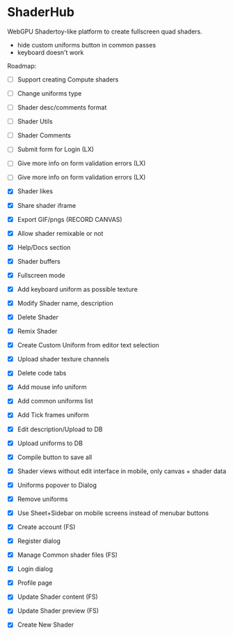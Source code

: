 # ShaderHub
WebGPU Shadertoy-like platform to create fullscreen quad shaders.

- hide custom uniforms button in common passes
- keyboard doesn't work

Roadmap:
- [ ] Support creating Compute shaders
- [ ] Change uniforms type
- [ ] Shader desc/comments format
- [ ] Shader Utils
- [ ] Shader Comments
- [ ] Submit form for Login (LX)
- [ ] Give more info on form validation errors (LX)
- [ ] Give more info on form validation errors (LX)

- [x] Shader likes
- [x] Share shader iframe
- [x] Export GIF/pngs (RECORD CANVAS)
- [x] Allow shader remixable or not
- [x] Help/Docs section
- [x] Shader buffers
- [x] Fullscreen mode
- [x] Add keyboard uniform as possible texture
- [x] Modify Shader name, description
- [x] Delete Shader
- [x] Remix Shader
- [x] Create Custom Uniform from editor text selection
- [x] Upload shader texture channels
- [x] Delete code tabs
- [x] Add mouse info uniform
- [x] Add common uniforms list
- [x] Add Tick frames uniform
- [x] Edit description/Upload to DB
- [x] Upload uniforms to DB
- [x] Compile button to save all
- [x] Shader views without edit interface in mobile, only canvas + shader data
- [x] Uniforms popover to Dialog
- [x] Remove uniforms
- [x] Use Sheet+Sidebar on mobile screens instead of menubar buttons
- [x] Create account (FS)
- [x] Register dialog
- [x] Manage Common shader files (FS)
- [x] Login dialog
- [x] Profile page
- [x] Update Shader content (FS)
- [x] Update Shader preview (FS)
- [x] Create New Shader
